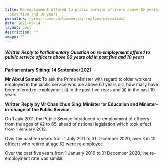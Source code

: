 ```yaml
---
title: Re‑employment offered to public service officers above 60 years old in
  past five and 10 years
permalink: /press-room/parliamentary-replies/permalink/
date: 2021-09-14
layout: post
description: ""
image: ""
---
```

##### Written Reply to Parliamentary Question on re-employment offered to public service officers above 60 years old in past five and 10 years  

**Parliamentary Sitting: 14 September 2021**  
  
**Mr Abdul Samad:** To ask the Prime Minister with regard to older workers employed in the public service who are above 60 years old, how many have been offered re-employment (i) in the past five years and (ii) in the past 10 years.  
  
**Written Reply by Mr Chan Chun Sing, Minister for Education and Minister-in-charge of the Public Service.**  
  
On 1 July 2011, the Public Service introduced re-employment of officers from the ages of 62 to 65, ahead of national legislation which took effect from 1 January 2012.  
  
Over the past ten years from 1 July 2011 to 31 December 2020, over 8 in 10 officers who retired at age 62 were re-employed.  
  
Over the past five years from 1 January 2016 to 31 December 2020, the re-employment rate was similar.